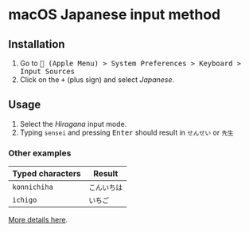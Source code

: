 # macOS Japanese input method

## Installation

1. Go to <kbd> (Apple Menu) > System Preferences > Keyboard > Input Sources</kbd>
2. Click on the <kbd>+</kbd> (plus sign) and select _Japanese_.

## Usage

1. Select the _Hiragana_ input mode.
2. Typing `sensei` and pressing <kbd>Enter</kbd> should result in `せんせい` or `先生`

### Other examples

Typed characters | Result
---------------- | ------
`konnichiha` | `こんいちは`
`ichigo` | `いちご`

[More details here](https://support.apple.com/kb/PH22653?locale=en_US).

